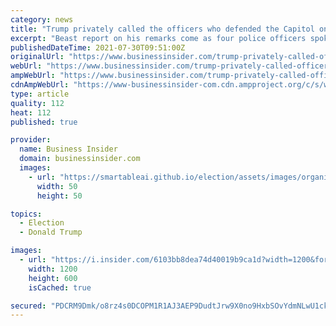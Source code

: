 ```yaml
---
category: news
title: "Trump privately called the officers who defended the Capitol on January 6 'pussies,' report says"
excerpt: "Beast report on his remarks come as four police officers spoke to Congress about their harrowing experience at the Capitol riot."
publishedDateTime: 2021-07-30T09:51:00Z
originalUrl: "https://www.businessinsider.com/trump-privately-called-officers-guarding-capitol-riot-pussies-report-2021-7"
webUrl: "https://www.businessinsider.com/trump-privately-called-officers-guarding-capitol-riot-pussies-report-2021-7"
ampWebUrl: "https://www.businessinsider.com/trump-privately-called-officers-guarding-capitol-riot-pussies-report-2021-7?amp"
cdnAmpWebUrl: "https://www-businessinsider-com.cdn.ampproject.org/c/s/www.businessinsider.com/trump-privately-called-officers-guarding-capitol-riot-pussies-report-2021-7?amp"
type: article
quality: 112
heat: 112
published: true

provider:
  name: Business Insider
  domain: businessinsider.com
  images:
    - url: "https://smartableai.github.io/election/assets/images/organizations/businessinsider.com-50x50.jpg"
      width: 50
      height: 50

topics:
  - Election
  - Donald Trump

images:
  - url: "https://i.insider.com/6103bb8dea74d40019b9ca1d?width=1200&format=jpeg"
    width: 1200
    height: 600
    isCached: true

secured: "PDCRM9Dmk/o8rz4s0DCOPM1R1AJ3AEP9DudtJrw9X0no9HxbSOvYdmNLwU1ckqFkhFHg2om+2g1Fi4L0cuHMxh+YjluYX+PAj6FBViJSfr00hNIlFcg6sKC2pWAHim5Uqd3uKJtFhshUXrauLEWQDw94OAYe6glMYmhh6pOj7LcRcMLA6Au6OIss4nF1MjodID9TIJXsa7JwHOGhc7ma9vSdfVkUG0mLq2KVAYU6WUWImYFuME9/L/8EdifRf/d4OqhdlzClIXl/lqHEZOcT3E/yjHiQc0mKhWqZK7aBYM2uqnJPz1L1ZSCwkkuQvsovuP1haCV8+9flkTgUYSRI2+38rjX+yyku5fAUJM2eTTo=;RkXyawlQUH+H3swt/gTbpA=="
---
```


